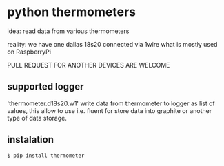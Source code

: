 # python thermometers

idea: read data from various thermometers
 
reality: we have one dallas 18s20 connected via 1wire what is mostly used on  RaspberryPi

PULL REQUEST FOR ANOTHER DEVICES ARE WELCOME

## supported logger

'thermometer.d18s20.w1' write data from thermometer to logger as list of values, this allow to use i.e. fluent for 
store data into graphite or another type of data storage.

## instalation 
```
$ pip install thermometer 
```
